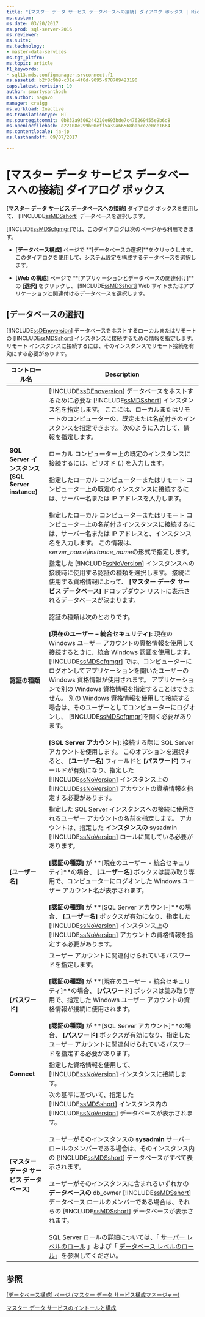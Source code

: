 ```yaml
---
title: "[マスター データ サービス データベースへの接続] ダイアログ ボックス | Microsoft Docs"
ms.custom: 
ms.date: 03/20/2017
ms.prod: sql-server-2016
ms.reviewer: 
ms.suite: 
ms.technology:
- master-data-services
ms.tgt_pltfrm: 
ms.topic: article
f1_keywords:
- sql13.mds.configmanager.srvconnect.f1
ms.assetid: b2f8c9b9-c31e-4f0d-9095-978709423190
caps.latest.revision: 10
author: smartysanthosh
ms.author: nagavo
manager: craigg
ms.workload: Inactive
ms.translationtype: HT
ms.sourcegitcommit: 0b832a9306244210e693bde7c476269455e9b6d8
ms.openlocfilehash: a22108e299b00eff5a39a66568babce2e0ce1664
ms.contentlocale: ja-jp
ms.lasthandoff: 09/07/2017

---
```

# <a name="connect-to-a-master-data-services-database-dialog-box"></a>[マスター データ サービス データベースへの接続] ダイアログ ボックス
  **[マスター データ サービス データベースへの接続]** ダイアログ ボックスを使用して、 [!INCLUDE[ssMDSshort](../includes/ssmdsshort-md.md)] データベースを選択します。  
  
 [!INCLUDE[ssMDScfgmgr](../includes/ssmdscfgmgr-md.md)]では、このダイアログは次のページから利用できます。  
  
-   **[データベース構成]** ページで **[データベースの選択]**をクリックします。 このダイアログを使用して、システム設定を構成するデータベースを選択します。  
  
-   **[Web の構成]** ページで **[アプリケーションとデータベースの関連付け]**の **[選択]** をクリックし、 [!INCLUDE[ssMDSshort](../includes/ssmdsshort-md.md)] Web サイトまたはアプリケーションと関連付けるデータベースを選択します。  
  
## <a name="select-database"></a>[データベースの選択]  
 [!INCLUDE[ssDEnoversion](../includes/ssdenoversion-md.md)] データベースをホストするローカルまたはリモートの [!INCLUDE[ssMDSshort](../includes/ssmdsshort-md.md)] インスタンスに接続するための情報を指定します。 リモート インスタンスに接続するには、そのインスタンスでリモート接続を有効にする必要があります。  
  
|コントロール名|Description|  
|------------------|-----------------|  
|**SQL Server インスタンス (SQL Server instance)**|[!INCLUDE[ssDEnoversion](../includes/ssdenoversion-md.md)] データベースをホストするために必要な [!INCLUDE[ssMDSshort](../includes/ssmdsshort-md.md)] インスタンス名を指定します。 ここには、ローカルまたはリモートのコンピューターの、既定または名前付きのインスタンスを指定できます。 次のように入力して、情報を指定します。<br /><br /> ローカル コンピューター上の既定のインスタンスに接続するには、ピリオド (.) を入力します。<br /><br /> 指定したローカル コンピューターまたはリモート コンピューター上の既定のインスタンスに接続するには、サーバー名または IP アドレスを入力します。<br /><br /> 指定したローカル コンピューターまたはリモート コンピューター上の名前付きインスタンスに接続するには、サーバー名または IP アドレスと、インスタンス名を入力します。 この情報は、 *server_name*\\*instance_name*の形式で指定します。|  
|**認証の種類**|指定した [!INCLUDE[ssNoVersion](../includes/ssnoversion-md.md)] インスタンスへの接続時に使用する認証の種類を選択します。 接続に使用する資格情報によって、 **[マスター データ サービス データベース]** ドロップダウン リストに表示されるデータベースが決まります。<br /><br /> 認証の種類は次のとおりです。<br /><br /> **[現在のユーザー – 統合セキュリティ]**: 現在の Windows ユーザー アカウントの資格情報を使用して接続するときに、統合 Windows 認証を使用します。 [!INCLUDE[ssMDScfgmgr](../includes/ssmdscfgmgr-md.md)] では、コンピューターにログオンしてアプリケーションを開いたユーザーの Windows 資格情報が使用されます。 アプリケーションで別の Windows 資格情報を指定することはできません。 別の Windows 資格情報を使用して接続する場合は、そのユーザーとしてコンピューターにログオンし、 [!INCLUDE[ssMDScfgmgr](../includes/ssmdscfgmgr-md.md)]を開く必要があります。<br /><br /> **[SQL Server アカウント]**: 接続する際に SQL Server アカウントを使用します。 このオプションを選択すると、 **[ユーザー名]** フィールドと **[パスワード]** フィールドが有効になり、指定した [!INCLUDE[ssNoVersion](../includes/ssnoversion-md.md)] インスタンス上の [!INCLUDE[ssNoVersion](../includes/ssnoversion-md.md)] アカウントの資格情報を指定する必要があります。|  
|**[ユーザー名]**|指定した SQL Server インスタンスへの接続に使用されるユーザー アカウントの名前を指定します。 アカウントは、指定した **インスタンスの** sysadmin [!INCLUDE[ssNoVersion](../includes/ssnoversion-md.md)] ロールに属している必要があります。<br /><br /> **[認証の種類]** が **[現在のユーザー - 統合セキュリティ]**の場合、 **[ユーザー名]** ボックスは読み取り専用で、コンピューターにログオンした Windows ユーザー アカウント名が表示されます。<br /><br /> **[認証の種類]** が **[SQL Server アカウント]**の場合、 **[ユーザー名]** ボックスが有効になり、指定した [!INCLUDE[ssNoVersion](../includes/ssnoversion-md.md)] インスタンス上の [!INCLUDE[ssNoVersion](../includes/ssnoversion-md.md)] アカウントの資格情報を指定する必要があります。|  
|**[パスワード]**|ユーザー アカウントに関連付けられているパスワードを指定します。<br /><br /> **[認証の種類]** が **[現在のユーザー - 統合セキュリティ]**の場合、 **[パスワード]** ボックスは読み取り専用で、指定した Windows ユーザー アカウントの資格情報が接続に使用されます。<br /><br /> **[認証の種類]** が **[SQL Server アカウント]**の場合、 **[パスワード]** ボックスが有効になり、指定したユーザー アカウントに関連付けられているパスワードを指定する必要があります。|  
|**Connect**|指定した資格情報を使用して、 [!INCLUDE[ssNoVersion](../includes/ssnoversion-md.md)] インスタンスに接続します。|  
|**[マスター データ サービス データベース]**|次の基準に基づいて、指定した [!INCLUDE[ssMDSshort](../includes/ssmdsshort-md.md)] インスタンス内の [!INCLUDE[ssNoVersion](../includes/ssnoversion-md.md)] データベースが表示されます。<br /><br /> ユーザーがそのインスタンスの **sysadmin** サーバー ロールのメンバーである場合は、そのインスタンス内の [!INCLUDE[ssMDSshort](../includes/ssmdsshort-md.md)] データベースがすべて表示されます。<br /><br /> ユーザーがそのインスタンスに含まれるいずれかの **データベースの** db_owner [!INCLUDE[ssMDSshort](../includes/ssmdsshort-md.md)] データベース ロールのメンバーである場合は、それらの [!INCLUDE[ssMDSshort](../includes/ssmdsshort-md.md)] データベースが表示されます。<br /><br/> SQL Server ロールの詳細については、「 [サーバー レベルのロール](../relational-databases/security/authentication-access/server-level-roles.md) 」および「 [データベース レベルのロール](../relational-databases/security/authentication-access/database-level-roles.md)」を参照してください。|  
  
## <a name="see-also"></a>参照  
 [[データベース構成] ページ (マスター データ サービス構成マネージャー)](../master-data-services/database-configuration-page-master-data-services-configuration-manager.md)   

[マスター データ サービスのイントールと構成](../master-data-services/master-data-services-installation-and-configuration.md)
  
  


